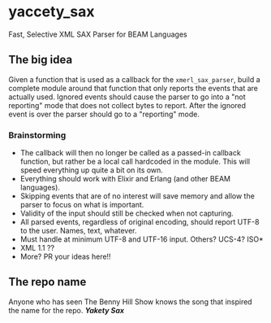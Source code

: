 # yaccety_sax
Fast, Selective XML SAX Parser for BEAM Languages

## The big idea
Given a function that is used as a callback for the `xmerl_sax_parser`, build a complete module around that function that only reports the events that are actually used. Ignored events should cause the parser to go into a "not reporting" mode that does not collect bytes to report. After the ignored event is over the parser should go to a "reporting" mode.

### Brainstorming
* The callback will then no longer be called as a passed-in callback function, but rather be a local call hardcoded in the module. This will speed everything up quite a bit on its own.
* Everything should work with Elixir and Erlang (and other BEAM languages).
* Skipping events that are of no interest will save memory and allow the parser to focus on what is important.
* Validity of the input should still be checked when not capturing.
* All parsed events, regardless of original encoding, should report UTF-8 to the user. Names, text, whatever.
* Must handle at minimum UTF-8 and UTF-16 input. Others? UCS-4? ISO*
* XML 1.1 ??
* More? PR your ideas here!!




## The repo name
Anyone who has seen The Benny Hill Show knows the song that inspired the name for the repo. ***Yakety Sax***
